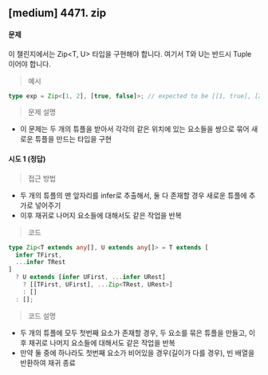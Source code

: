 ## [medium] 4471. zip

#### 문제

이 챌린지에서는 Zip<T, U> 타입을 구현해야 합니다. 여기서 T와 U는 반드시 Tuple 이어야 합니다.

> 예시

```ts
type exp = Zip<[1, 2], [true, false]>; // expected to be [[1, true], [2, false]]
```

> 문제 설명

- 이 문제는 두 개의 튜플을 받아서 각각의 같은 위치에 있는 요소들을 쌍으로 묶어 새로운 튜플을 만드는 타입을 구현

#### 시도 1 (정답)

> 접근 방법

- 두 개의 튜플의 맨 앞자리를 infer로 추출해서, 둘 다 존재할 경우 새로운 튜플에 추가로 넣어주기
- 이후 재귀로 나머지 요소들에 대해서도 같은 작업을 반복

> 코드

```ts
type Zip<T extends any[], U extends any[]> = T extends [
  infer TFirst,
  ...infer TRest
]
  ? U extends [infer UFirst, ...infer URest]
    ? [[TFirst, UFirst], ...Zip<TRest, URest>]
    : []
  : [];
```

> 코드 설명

- 두 개의 튜플에 모두 첫번째 요소가 존재할 경우, 두 요소를 묶은 튜플을 만들고, 이후 재귀로 나머지 요소들에 대해서도 같은 작업을 반복
- 만약 둘 중에 하나라도 첫번째 요소가 비어있을 경우(길이가 다를 경우), 빈 배열을 반환하여 재귀 종료
